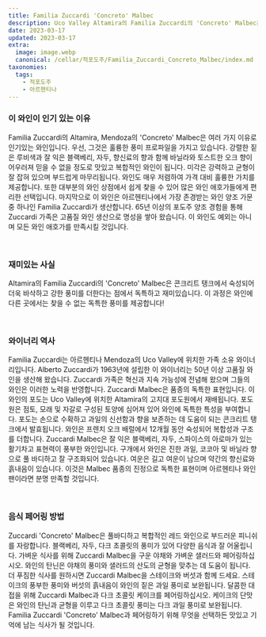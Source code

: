 ```yaml
---
title: Familia Zuccardi 'Concreto' Malbec
description: Uco Valley Altamira의 Familia Zuccardi의 'Concreto' Malbec은 Malbec 포도의 흥미롭고 독특한 표현입니다. 12개월 동안 콘크리트 통에서 숙성되어 깊고 어두운 색과 잘 익은 붉은 과일, 향신료, 연기가 자욱한 노트의 강렬한 아로마가 있는 와인이 됩니다. 구개에서 이 풀바디 와인은 풍부한 질감과 자두, 블랙베리, 다크 초콜릿의 대담한 풍미를 제공하며 모두 길고 여운이 남는 피니시로 균형을 이룹니다. Malbec 애호가라면 누구나 만족할 잊을 수 없는 경험이 될 것입니다.
date: 2023-03-17
updated: 2023-03-17
extra:
  image: image.webp
  canonical: /cellar/적포도주/Familia_Zuccardi_Concreto_Malbec/index.md
taxonomies:
  tags: 
    - 적포도주
    - 아르헨티나
---
```


### 이 와인이 인기 있는 이유

Familia Zuccardi의 Altamira, Mendoza의 'Concreto' Malbec은 여러 가지 이유로 인기있는 와인입니다. 우선, 그것은 훌륭한 풍미 프로파일을 가지고 있습니다. 강렬한 짙은 루비색과 잘 익은 블랙베리, 자두, 향신료의 향과 함께 바닐라와 토스트한 오크 향이 어우러져 믿을 수 없을 정도로 맛있고 복합적인 와인이 됩니다. 미각은 강력하고 균형이 잘 잡혀 있으며 부드럽게 마무리됩니다. 와인도 매우 저렴하여 가격 대비 훌륭한 가치를 제공합니다. 또한 대부분의 와인 상점에서 쉽게 찾을 수 있어 많은 와인 애호가들에게 편리한 선택입니다. 마지막으로 이 와인은 아르헨티나에서 가장 존경받는 와인 양조 가문 중 하나인 Familia Zuccardi가 생산합니다. 65년 이상의 포도주 양조 경험을 통해 Zuccardi 가족은 고품질 와인 생산으로 명성을 쌓아 왔습니다. 이 와인도 예외는 아니며 모든 와인 애호가를 만족시킬 것입니다.

&nbsp;  

### 재미있는 사실

Altamira의 Familia Zuccardi의 'Concreto' Malbec은 콘크리트 탱크에서 숙성되어 더욱 바삭하고 강한 풍미를 더한다는 점에서 독특하고 재미있습니다. 이 과정은 와인에 다른 곳에서는 찾을 수 없는 독특한 풍미를 제공합니다!

&nbsp;  

### 와이너리 역사

Familia Zuccardi는 아르헨티나 Mendoza의 Uco Valley에 위치한 가족 소유 와이너리입니다. Alberto Zuccardi가 1963년에 설립한 이 와이너리는 50년 이상 고품질 와인을 생산해 왔습니다. Zuccardi 가족은 혁신과 지속 가능성에 전념해 왔으며 그들의 와인은 이러한 노력을 반영합니다. Zuccardi Malbec은 품종의 독특한 표현입니다. 이 와인의 포도는 Uco Valley에 위치한 Altamira의 고지대 포도원에서 재배됩니다. 포도원은 점토, 모래 및 자갈로 구성된 토양에 심어져 있어 와인에 독특한 특성을 부여합니다. 포도는 손으로 수확하고 과일의 신선함과 향을 보존하는 데 도움이 되는 콘크리트 탱크에서 발효됩니다. 와인은 프렌치 오크 배럴에서 12개월 동안 숙성되어 복합성과 구조를 더합니다. Zuccardi Malbec은 잘 익은 블랙베리, 자두, 스파이스의 아로마가 있는 활기차고 표현력이 풍부한 와인입니다. 구개에서 와인은 진한 과일, 코코아 및 바닐라 향으로 풀 바디하고 잘 구조화되어 있습니다. 여운은 길고 여운이 남으며 약간의 향신료와 흙내음이 있습니다. 이것은 Malbec 품종의 진정으로 독특한 표현이며 아르헨티나 와인 팬이라면 분명 만족할 것입니다.

&nbsp;  

### 음식 페어링 방법

Zuccardi 'Concreto' Malbec은 풀바디하고 복합적인 레드 와인으로 부드러운 피니쉬를 자랑합니다. 블랙베리, 자두, 다크 초콜릿의 풍미가 있어 다양한 음식과 잘 어울립니다. 가벼운 식사를 위해 Zuccardi Malbec을 구운 야채와 가벼운 샐러드와 페어링하십시오. 와인의 탄닌은 야채의 풍미와 샐러드의 산도의 균형을 맞추는 데 도움이 됩니다. 더 푸짐한 식사를 원하시면 Zuccardi Malbec을 스테이크와 버섯과 함께 드세요. 스테이크의 풍부한 풍미와 버섯의 흙내음이 와인의 짙은 과일 풍미로 보완됩니다. 달콤한 대접을 위해 Zuccardi Malbec과 다크 초콜릿 케이크를 페어링하십시오. 케이크의 단맛은 와인의 탄닌과 균형을 이루고 다크 초콜릿 풍미는 다크 과일 풍미로 보완됩니다. Familia Zuccardi 'Concreto' Malbec과 페어링하기 위해 무엇을 선택하든 맛있고 기억에 남는 식사가 될 것입니다.

&nbsp;  

